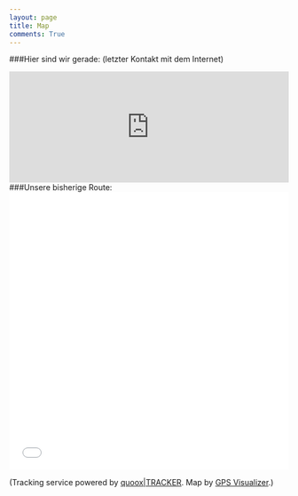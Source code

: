 ```yaml
---
layout: page
title: Map
comments: True
---
```

###Hier sind wir gerade:
(letzter Kontakt mit dem Internet)
<div class="mapframe">
<iframe width="100%" height="200" frameborder="0" scrolling="no" src="http://www.quoox.net/tracker/showmap_share.php?tid=740105&zoom=15&type=satellite"> </iframe>
</div>
###Unsere bisherige Route:
<div class="mapframe">
<iframe src="../public/gMap.html" width="100%" height="500" marginwidth="0" marginheight="0" scrolling="no" frameborder="0"> </iframe>
</div>
<p>(Tracking service powered by <a href="http://www.quoox.net/tracker">quoox|TRACKER</a>. Map by <a href="http://www.gpsvisualizer.com/">GPS Visualizer</a>.)</p>









